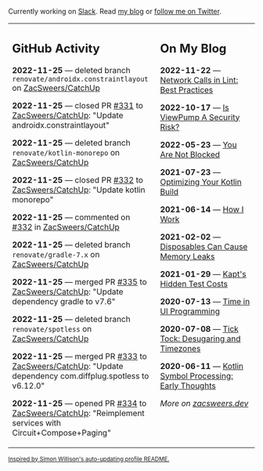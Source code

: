 Currently working on [Slack](https://slack.com/). Read [my blog](https://zacsweers.dev/) or [follow me on Twitter](https://twitter.com/ZacSweers).

<table><tr><td valign="top" width="60%">

## GitHub Activity
<!-- githubActivity starts -->
**2022-11-25** — deleted branch `renovate/androidx.constraintlayout` on [ZacSweers/CatchUp](https://github.com/ZacSweers/CatchUp)

**2022-11-25** — closed PR [#331](https://github.com/ZacSweers/CatchUp/pull/331) to [ZacSweers/CatchUp](https://github.com/ZacSweers/CatchUp): "Update androidx.constraintlayout"

**2022-11-25** — deleted branch `renovate/kotlin-monorepo` on [ZacSweers/CatchUp](https://github.com/ZacSweers/CatchUp)

**2022-11-25** — closed PR [#332](https://github.com/ZacSweers/CatchUp/pull/332) to [ZacSweers/CatchUp](https://github.com/ZacSweers/CatchUp): "Update kotlin monorepo"

**2022-11-25** — commented on [#332](https://github.com/ZacSweers/CatchUp/pull/332#issuecomment-1327684197) in [ZacSweers/CatchUp](https://github.com/ZacSweers/CatchUp)

**2022-11-25** — deleted branch `renovate/gradle-7.x` on [ZacSweers/CatchUp](https://github.com/ZacSweers/CatchUp)

**2022-11-25** — merged PR [#335](https://github.com/ZacSweers/CatchUp/pull/335) to [ZacSweers/CatchUp](https://github.com/ZacSweers/CatchUp): "Update dependency gradle to v7.6"

**2022-11-25** — deleted branch `renovate/spotless` on [ZacSweers/CatchUp](https://github.com/ZacSweers/CatchUp)

**2022-11-25** — merged PR [#333](https://github.com/ZacSweers/CatchUp/pull/333) to [ZacSweers/CatchUp](https://github.com/ZacSweers/CatchUp): "Update dependency com.diffplug.spotless to v6.12.0"

**2022-11-25** — opened PR [#334](https://github.com/ZacSweers/CatchUp/pull/334) to [ZacSweers/CatchUp](https://github.com/ZacSweers/CatchUp): "Reimplement services with Circuit+Compose+Paging"
<!-- githubActivity ends -->
</td><td valign="top" width="40%">

## On My Blog
<!-- blog starts -->
**2022-11-22** — [Network Calls in Lint: Best Practices](https://www.zacsweers.dev/network-calls-in-lint-best-practices/)

**2022-10-17** — [Is ViewPump A Security Risk?](https://www.zacsweers.dev/is-viewpump-a-security-risk/)

**2022-05-23** — [You Are Not Blocked](https://www.zacsweers.dev/you-are-not-blocked/)

**2021-07-23** — [Optimizing Your Kotlin Build](https://www.zacsweers.dev/optimizing-your-kotlin-build/)

**2021-06-14** — [How I Work](https://www.zacsweers.dev/how-i-work/)

**2021-02-02** — [Disposables Can Cause Memory Leaks](https://www.zacsweers.dev/disposables-can-cause-memory-leaks/)

**2021-01-29** — [Kapt's Hidden Test Costs](https://www.zacsweers.dev/kapts-hidden-test-costs/)

**2020-07-13** — [Time in UI Programming](https://www.zacsweers.dev/time-in-ui/)

**2020-07-08** — [Tick Tock: Desugaring and Timezones](https://www.zacsweers.dev/ticktock-desugaring-timezones/)

**2020-06-11** — [Kotlin Symbol Processing: Early Thoughts](https://www.zacsweers.dev/kotlin-symbol-processor-early-thoughts/)
<!-- blog ends -->
_More on [zacsweers.dev](https://zacsweers.dev/)_
</td></tr></table>

<sub><a href="https://simonwillison.net/2020/Jul/10/self-updating-profile-readme/">Inspired by Simon Willison's auto-updating profile README.</a></sub>